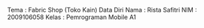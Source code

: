 Tema : Fabric Shop (Toko Kain)
Data Diri
 Nama   : Rista Safitri
 NIM    : 2009106058
 Kelas  : Pemrograman Mobile A1
